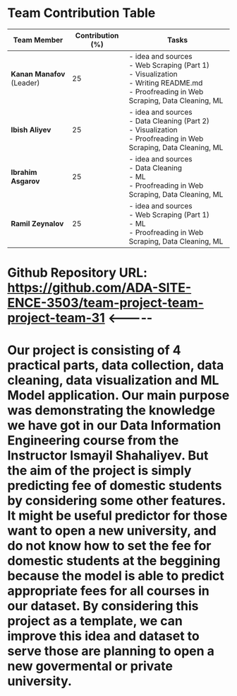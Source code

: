 
# Team Contribution Table

| Team Member                | Contribution (%) | Tasks                                                                 |
|----------------------------|------------------|-----------------------------------------------------------------------|
| **Kanan Manafov** (Leader) | 25               | - idea and sources <br> - Web Scraping (Part 1) <br> - Visualization <br> - Writing README.md <br> - Proofreading in Web Scraping, Data Cleaning, ML |
| **Ibish Aliyev**           | 25               | - idea and sources <br> - Data Cleaning (Part 2) <br> - Visualization <br> - Proofreading in Web Scraping, Data Cleaning, ML |
| **Ibrahim Asgarov**        | 25               | - idea and sources <br> - Data Cleaning <br> - ML <br> - Proofreading in Web Scraping, Data Cleaning, ML |
| **Ramil Zeynalov**         | 25               | - idea and sources <br> - Web Scraping (Part 1) <br> - ML <br> - Proofreading in Web Scraping, Data Cleaning, ML |

# Github Repository URL: https://github.com/ADA-SITE-ENCE-3503/team-project-team-project-team-31 <-----



Our project is consisting of 4 practical parts, data collection, data cleaning, data visualization and ML Model application.  Our main purpose was demonstrating the knowledge we have got in our Data Information Engineering course from the Instructor Ismayil Shahaliyev. But the aim of the project is simply predicting fee of domestic students by considering some other features. It might be useful predictor for those want to open a new university, and do not know how to set the fee for domestic students at the beggining because the model is able to predict appropriate fees for all courses in our dataset. By considering this project as a template, we can improve this idea and dataset to serve those are planning to open a new govermental or private university.  
========================================================================================


